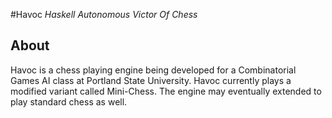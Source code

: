 #Havoc
*Haskell Autonomous Victor Of Chess*

## About
Havoc is a chess playing engine being developed for a Combinatorial Games AI class at Portland State University. Havoc currently plays a modified variant called Mini-Chess. The engine may eventually extended to play standard chess as well.
